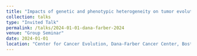 ```yaml
---
title: "Impacts of genetic and phenotypic heterogeneity on tumor evolution"
collection: talks
type: "Invited Talk"
permalink: /talks/2024-01-01-dana-farber-2024
venue: "Group Seminar"
date: 2024-01-01
location: "Center for Cancer Evolution, Dana-Farber Cancer Center, Boston, MA, USA"
---
```

